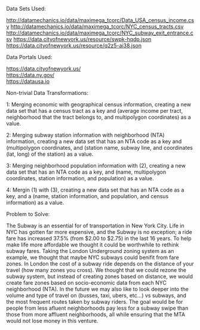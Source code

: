 Data Sets Used:

  http://datamechanics.io/data/maximega_tcorc/Data_USA_census_income.csv
  http://datamechanics.io/data/maximega_tcorc/NYC_census_tracts.csv
  http://datamechanics.io/data/maximega_tcorc/NYC_subway_exit_entrance.csv
  https://data.cityofnewyork.us/resource/swpk-hqdp.json     
  https://data.cityofnewyork.us/resource/q2z5-ai38.json
  
Data Portals Used:

   https://data.cityofnewyork.us/       
   https://data.ny.gov/       
   https://datausa.io       
   
Non-trivial Data Transformations:

  1: Merging economic with geographical census information, creating a new data set that has a census tract as a key and            (average income per tract, neighborhood that the tract belongs to, and multipolygon coordinates) as a value.
  
  2: Merging subway station information with neighborhood (NTA) information, creating a new data set that has an NTA code          as a key and (multipolygon coordinates, and (station name, subway line, and coordinates (lat, long) of the station) as a      value.
  
  3: Merging neighborhood population information with (2), creating a new data set that has an NTA code as a key, and (name,        multipolygon coordinates, station information, and population) as a value.
 
  4: Mergin (1) with (3), creating a new data set that has an NTA code as a key, and a (name, station information, and              population, and census information) as a value.
  
Problem to Solve:
  
  The Subway is an essential for of transportation in New York City. Life in NYC has gotten far more expensive, and the Subway is no exception; a ride fare has increased 37.5% (from $2.00 to $2.75) in the last 16 years. To help make life more affordable we thought it could be worthwhile to rethink subway fares. Taking the London Underground zoning system as an example, we thought that maybe NYC subways could benifit from fare zones. In London the cost of a subway ride depends on the distance of your travel (how many zones you cross). We thought that we could rezone the subway system, but instead of creating zones based on distance, we would create fare zones based on socio-economic data from each NYC neighborhood (NTA). In the future we may also like to look deeper into the volume and type of travel on (busses, taxi, ubers, etc...) vs subways, and the most frequent routes taken by subway riders. The goal would be for people from less afluent neighborhoods pay less for a subway swipe than those from more affluent neighborhoods, all while ensuring that the MTA would not lose money in this venture. 
   
